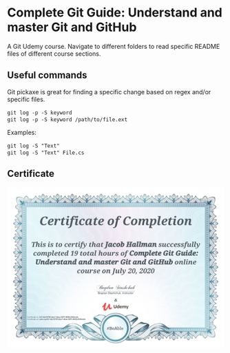 # Complete Git Guide: Understand and master Git and GitHub
A Git Udemy course.
Navigate to different folders to read specific README files of different course sections.

## Useful commands

Git pickaxe is great for finding a specific change based on regex and/or specific files.

```
git log -p -S keyword
git log -p -S keyword /path/to/file.ext
```

Examples:
```
git log -S "Text"
git log -S "Text" File.cs
```

## Certificate
![Image not found](https://github.com/jacobhal/git-course/blob/master/git-certificate.jpg "Certificate")








